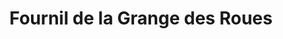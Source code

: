 ---
title: "Fournil de la Grange des Roues"
url: /sorgues/fournil-de-la-grange-des-roues/
shop: Bäckerei
---